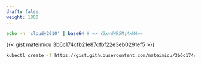 ```yaml
---
draft: false
weight: 1800
---
```


```bash
echo -n 'cloudy2010' | base64 # => Y2xvdWR5MjAxMA==
```

{{< gist mateimicu 3b6c174cfb21e87cfbf22e3eb0291ef5 >}}

```bash
kubectl create -f https://gist.githubusercontent.com/mateimicu/3b6c174cfb21e87cfbf22e3eb0291ef5/raw/4e7161c62cfecbb2815af9e96952f678856d6969/04_secret.yml
```

